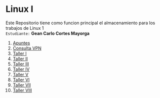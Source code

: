 # Linux I
Este Repositorio tiene como funcion principal el almacenamiento para los trabajos de Linux 1 </br>
`Estudiante:` <strong>Gean Carlo Cortes Mayorga</strong>

<ol>
    <li><a href="https://github.com/GeanDev2022/AdministracionSOLINUX-G1N/tree/master/Apuntes">Apuntes</a></li>
    <li><a href="https://github.com/GeanDev2022/AdministracionSOLINUX-G1N/tree/master/Seguimiento/Consultas/VPN">Consulta VPN</a></li>
    <li><a href="https://github.com/GeanDev2022/AdministracionSOLINUX-G1N/tree/master/Seguimiento/Taller1">Taller I</a></li>
    <li><a href="https://github.com/GeanDev2022/AdministracionSOLINUX-G1N/tree/master/Seguimiento/Taller2">Taller II</a></li>
    <li><a href="https://github.com/GeanDev2022/AdministracionSOLINUX-G1N/tree/master/Seguimiento/Taller3">Taller III</a></li>
    <li><a href="https://github.com/GeanDev2022/AdministracionSOLINUX-G1N/tree/master/Seguimiento/Taller4">Taller IV</a>
    <li><a href="https://github.com/GeanDev2022/AdministracionSOLINUX-G1N/tree/master/Seguimiento/Taller5">Taller V</a></li>
    <li><a href="https://github.com/GeanDev2022/AdministracionSOLINUX-G1N/tree/master/Seguimiento/Taller6">Taller VI</a></li>
    <li><a href="https://github.com/GeanDev2022/AdministracionSOLINUX-G1N/tree/master/Seguimiento/Taller7">Taller VII</a></li>
    <li><a href="https://github.com/GeanDev2022/AdministracionSOLINUX-G1N/tree/master/Seguimiento/Taller8">Taller VIII</a></li>

<ol>